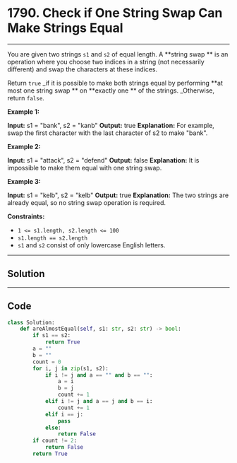 # 1790. Check if One String Swap Can Make Strings Equal

---

You are given two strings `s1` and `s2` of equal length. A **string swap ** is an operation where you choose two indices in a string (not necessarily different) and swap the characters at these indices.

Return `true` _if it is possible to make both strings equal by performing **at most one string swap ** on **exactly one ** of the strings. _Otherwise, return `false`.

 

**Example 1:**


**Input:** s1 = "bank", s2 = "kanb"
**Output:** true
**Explanation:** For example, swap the first character with the last character of s2 to make "bank".


**Example 2:**


**Input:** s1 = "attack", s2 = "defend"
**Output:** false
**Explanation:** It is impossible to make them equal with one string swap.


**Example 3:**


**Input:** s1 = "kelb", s2 = "kelb"
**Output:** true
**Explanation:** The two strings are already equal, so no string swap operation is required.


 

**Constraints:**

  * `1 <= s1.length, s2.length <= 100`
  * `s1.length == s2.length`
  * `s1` and `s2` consist of only lowercase English letters.

---

## Solution



---

## Code
```python
class Solution:
    def areAlmostEqual(self, s1: str, s2: str) -> bool:
        if s1 == s2:
            return True
        a = ""
        b = ""
        count = 0
        for i, j in zip(s1, s2):
            if i != j and a == "" and b == "":
                a = i
                b = j
                count += 1
            elif i != j and a == j and b == i:
                count += 1
            elif i == j:
                pass
            else:
                return False
        if count != 2:
            return False
        return True
```